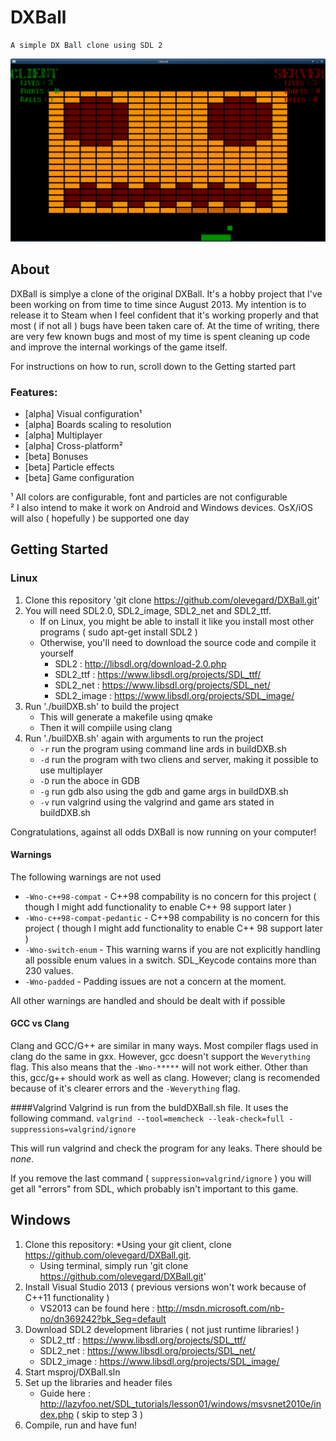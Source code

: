 # DXBall

	A simple DX Ball clone using SDL 2
![DXBall screenshot](screenshots/screenshot1.png)

## About

DXBall is simplye a clone of the original DXBall. It's a hobby project that I've been working on from time to time since August 2013. My intention is to release it to Steam when I feel confident that it's working properly and that most ( if not all ) bugs have been taken care of. At the time of writing, there are very few known bugs and most of my time is spent cleaning up code and improve the internal workings of the game itself.

For instructions on how to run, scroll down to the Getting started part

### Features:
* [alpha] Visual configuration¹
* [alpha] Boards scaling to resolution
* [alpha] Multiplayer
* [alpha] Cross-platform²
* [beta] Bonuses
* [beta] Particle effects
* [beta] Game configuration

¹ All colors are configurable, font and particles are not configurable <br />
² I also intend to make it work on Android and Windows devices. OsX/iOS will also ( hopefully ) be supported one day

## Getting Started

### Linux

1. Clone this repository 'git clone https://github.com/olevegard/DXBall.git'
2. You will need SDL2.0, SDL2_image, SDL2_net and SDL2_ttf.
	* If on Linux, you might be able to install it like you install most other programs ( sudo apt-get install SDL2 )
	* Otherwise, you'll need to download the source code and compile it yourself
		* SDL2 : http://libsdl.org/download-2.0.php
		* SDL2_ttf : https://www.libsdl.org/projects/SDL_ttf/
		* SDL2_net : https://www.libsdl.org/projects/SDL_net/
		* SDL2_image : https://www.libsdl.org/projects/SDL_image/
3. Run './builDXB.sh' to build the project
	*	This will generate a makefile using qmake
	*	Then it will compiile using clang
4. Run './builDXB.sh' again with arguments to run the project
	* `-r` run the program using command line ards in buildDXB.sh
	* `-d` run the program with two cliens and server, making it possible to use multiplayer
	* `-D` run the aboce in GDB
	* `-g` run gdb also using the gdb and game args in buildDXB.sh
	* `-v` run valgrind using the valgrind and game ars stated in buildDXB.sh

Congratulations, against all odds DXBall is now running on your computer!

####  Warnings
The following warnings are not used

* `-Wno-c++98-compat` 			- C++98 compability is no concern for this project ( though I might add functionality to enable C++ 98 support later )
* `-Wno-c++98-compat-pedantic`	- C++98 compability is no concern for this project ( though I might add functionality to enable C++ 98 support later )
* `-Wno-switch-enum`				- This warning warns if you are not explicitly handling all possible enum values in a switch. SDL_Keycode contains more than 230 values.
* `-Wno-padded`					- Padding issues are not a concern at the moment.

All other warnings are handled and should be dealt with if possible

#### GCC vs Clang
Clang and GCC/G++ are similar in many ways. Most compiler flags used in clang do the same in gxx. However, gcc doesn't support the `Weverything` flag. This also means that the `-Wno-*****` will not work either. Other than this, gcc/g++ should work as well as clang. However; clang is recomended because of it's clearer errors and the `-Weverything` flag.

####Valgrind
Valgrind is run from the buldDXBall.sh file. It uses the following command.
	`valgrind --tool=memcheck --leak-check=full -suppressions=valgrind/ignore`

This will run valgrind and check the program for any leaks. There should be *none*.

If you remove the last command ( `suppression=valgrind/ignore` ) you will get all "errors" from SDL, which probably isn't important to this game.

## Windows
1. Clone this repository:
	*Using your git client, clone https://github.com/olevegard/DXBall.git.
	* Using terminal, simply run 'git clone https://github.com/olevegard/DXBall.git'
2. Install Visual Studio 2013 ( previous versions won't work because of C++11 functionality )
	* VS2013 can be found here : http://msdn.microsoft.com/nb-no/dn369242?bk_Seg=default
3. Download SDL2 development libraries ( not just runtime libraries! )
	* SDL2_ttf : https://www.libsdl.org/projects/SDL_ttf/
	* SDL2_net : https://www.libsdl.org/projects/SDL_net/
	* SDL2_image : https://www.libsdl.org/projects/SDL_image/
4. Start msproj/DXBall.sln
5. Set up the libraries and header files
	* Guide here : http://lazyfoo.net/SDL_tutorials/lesson01/windows/msvsnet2010e/index.php ( skip to step 3 )
6. Compile, run and have fun!

